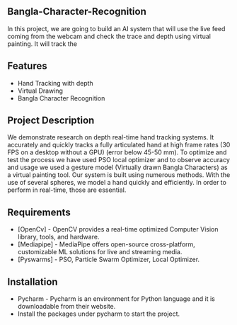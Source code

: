 
## Bangla-Character-Recognition


In this project, we are going to build an AI system that will use the live feed coming from the webcam and check the trace and depth using virtual painting. It will track the 


## Features


- Hand Tracking with depth
- Virtual Drawing
- Bangla Character Recognition


## Project Description

We demonstrate research on depth real-time hand tracking systems. It accurately and quickly tracks a fully articulated hand at high frame rates (30 FPS on a desktop without a GPU) (error below 45-50 mm). To optimize and test the process we have used PSO local optimizer and to observe accuracy and usage we used a gesture model (Virtually drawn Bangla  Characters) as a virtual painting tool. 
Our system is built using numerous methods. With the use of several spheres, we model a hand quickly and efficiently. In order to perform in real-time, those are essential. 

## Requirements


- [OpenCv] - OpenCV provides a real-time optimized Computer Vision library, tools, and hardware.
- [Mediapipe] - MediaPipe offers open-source cross-platform, customizable ML solutions for live and streaming media.
- [Pyswarms] - PSO, Particle Swarm Optimizer, Local Optimizer.


## Installation

- Pycharm - Pycharm is an environment for Python language and it is downloadable from their website.
- Install the packages under pycharm to start the project.






